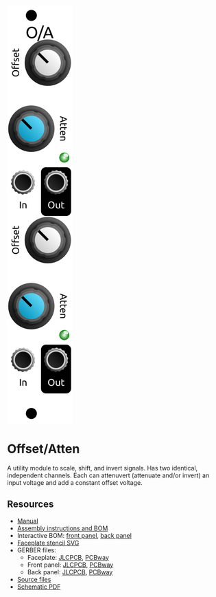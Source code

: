 <div class="fm-readme-container">

<img class="fm-readme-module-image" src="docs/images/offset_atten_faceplate.svg" />

<div class="fm-readme-text">

<h1>Offset/Atten</h1>

<p>A utility module to scale, shift, and invert signals. Has two identical, independent channels. Each can attenuvert (attenuate and/or invert) an input voltage and add a constant offset voltage.</p>

<h2>Resources</h2>

<ul>
  <li><a href="https://quinnfreedman.github.io/fm-artifacts/OffsetAtten/offset_atten_manual.pdf">Manual</a></li>
  <li><a href="https://quinnfreedman.github.io/modular/modules/OffsetAtten/docs/assembly_instructions">Assembly instructions and BOM</a></li>
  <li>Interactive BOM: <a href="https://quinnfreedman.github.io/fm-artifacts/OffsetAtten/offset_atten_pcb_front_interactive_bom.html">front panel</a>, <a href="https://quinnfreedman.github.io/fm-artifacts/OffsetAtten/offset_atten_pcb_back_interactive_bom.html">back panel</a></li>
  <li><a href="https://quinnfreedman.github.io/fm-artifacts/OffsetAtten/offset_atten_faceplate.svg">Faceplate stencil SVG</a></li>
  <li>GERBER files:
    <ul>
      <li>Faceplate: <a href="https://quinnfreedman.github.io/fm-artifacts/OffsetAtten/offset_atten_faceplate_jlcpcb.zip">JLCPCB</a>, <a href="https://quinnfreedman.github.io/fm-artifacts/OffsetAtten/offset_atten_faceplate_pcbway.zip">PCBway</a></li>
      <li>Front panel: <a href="https://quinnfreedman.github.io/fm-artifacts/OffsetAtten/offset_atten_pcb_front_jlcpcb.zip">JLCPCB</a>, <a href="https://quinnfreedman.github.io/fm-artifacts/OffsetAtten/offset_atten_pcb_front_pcbway.zip">PCBway</a></li>
      <li>Back panel: <a href="https://quinnfreedman.github.io/fm-artifacts/OffsetAtten/offset_atten_pcb_back_jlcpcb.zip">JLCPCB</a>, <a href="https://quinnfreedman.github.io/fm-artifacts/OffsetAtten/offset_atten_pcb_back_pcbway.zip">PCBway</a></li>
    </ul>
  </li>
  <li><a href="https://github.com/QuinnFreedman/modular/tree/main/modules/OffsetAtten">Source files</a></li>
  <li><a href="https://quinnfreedman.github.io/fm-artifacts/OffsetAtten/offset_atten_schematic.pdf">Schematic PDF</a></li>
</ul>

</div>
</div>
